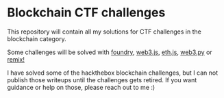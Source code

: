 # Blockchain CTF challenges

This repository will contain all my solutions for CTF challenges in the blockchain category. 

Some challenges will be solved with [foundry](https://book.getfoundry.sh/), [web3.js](https://web3js.readthedocs.io/en/v1.10.0/), [eth.js](https://docs.ethers.org/v5/), [web3.py](https://web3py.readthedocs.io/en/stable/) or [remix!](https://remix-project.org/)


I have solved some of the hackthebox blockchain challenges, but I can not publish those writeups until the challenges gets retired. If you want guidance or help on those, please reach out to me :)
